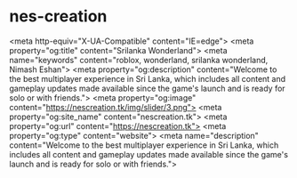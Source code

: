 # nes-creation
&lt;meta http-equiv="X-UA-Compatible" content="IE=edge">       &lt;meta property="og:title" content="Srilanka Wonderland">     &lt;meta name="keywords" content="roblox, wonderland, srilanka wonderland, Nimash Eshan">     &lt;meta property="og:description" content="Welcome to the best multiplayer experience in Sri Lanka, which includes all content and gameplay updates made available since the game's launch and is ready for solo or with friends.">     &lt;meta property="og:image" content="https://nescreation.tk/img/slider/3.png">     &lt;meta property="og:site_name" content="nescreation.tk">     &lt;meta property="og:url" content="https://nescreation.tk">     &lt;meta property="og:type" content="website">     &lt;meta name="description" content="Welcome to the best multiplayer experience in Sri Lanka, which includes all content and gameplay updates made available since the game's launch and is ready for solo or with friends.">
